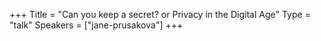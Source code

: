 +++
Title = "Can you keep a secret? or Privacy in the Digital Age"
Type = "talk"
Speakers = ["jane-prusakova"]
+++